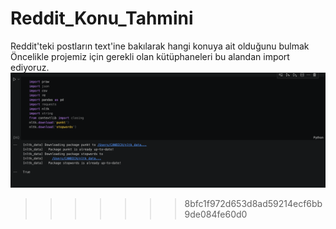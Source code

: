 # Reddit_Konu_Tahmini
Reddit'teki postların text'ine bakılarak hangi konuya ait olduğunu bulmak
Öncelikle projemiz için gerekli olan kütüphaneleri bu alandan import ediyoruz.
![](image.png)
>>>>>>> 8bfc1f972d653d8ad59214ecf6bb9de084fe60d0
